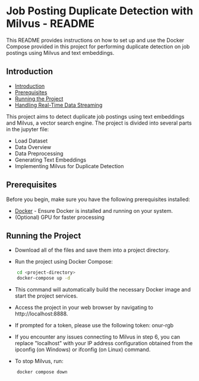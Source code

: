 # Job Posting Duplicate Detection with Milvus - README

This README provides instructions on how to set up and use the Docker Compose provided in this project for performing duplicate detection on job postings using Milvus and text embeddings.

## Introduction

- [Introduction](#introduction)
- [Prerequisites](#prerequisites)
- [Running the Project](#running-the-project)
- [Handling Real-Time Data Streaming](#handling-real-time-data-streaming)

This project aims to detect duplicate job postings using text embeddings and Milvus, a vector search engine. The project is divided into several parts in the jupyter file:

- Load Dataset
- Data Overview
- Data Preprocessing
- Generating Text Embeddings
- Implementing Milvus for Duplicate Detection

## Prerequisites

Before you begin, make sure you have the following prerequisites installed:

- [Docker](https://www.docker.com/get-started) - Ensure Docker is installed and running on your system.
- (Optional) GPU for faster processing

## Running the Project

- Download all of the files and save them into a project directory.


- Run the project using Docker Compose:

```bash
    cd <project-directory>
    docker-compose up -d
```
- This command will automatically build the necessary Docker image and start the project services.

- Access the project in your web browser by navigating to http://localhost:8888.

- If prompted for a token, please use the following token: onur-rgb


- If you encounter any issues connecting to Milvus in step 6, you can replace "localhost" with your IP address configuration obtained from the ipconfig (on Windows) or ifconfig (on Linux) command.

- To stop Milvus, run:
```bash
    docker compose down
```
